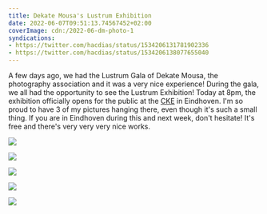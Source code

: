 ```yaml
---
title: Dekate Mousa's Lustrum Exhibition
date: 2022-06-07T09:51:13.74567452+02:00
coverImage: cdn:/2022-06-dm-photo-1
syndications:
- https://twitter.com/hacdias/status/1534206131781902336
- https://twitter.com/hacdias/status/1534206138077655040
---
```


<style>
.grid-2022-hlrrfoveli {
  grid-template-columns: repeat(6, 1fr);
  grid-template-areas:
    "a a b b c c"
    "d d d e e e";
}

.grid-2022-hlrrfoveli > *:nth-child(1) { grid-area: a; }
.grid-2022-hlrrfoveli > *:nth-child(2) { grid-area: b; }
.grid-2022-hlrrfoveli > *:nth-child(3) { grid-area: c; }
.grid-2022-hlrrfoveli > *:nth-child(4) { grid-area: d; }
.grid-2022-hlrrfoveli > *:nth-child(5) { grid-area: e; }
</style>

A few days ago, we had the Lustrum Gala of Dekate Mousa, the photography association and it was a very nice experience! During the gala, we all had the opportunity to see the Lustrum Exhibition! Today at 8pm, the exhibition officially opens for the public at the [CKE](https://cke.nl/) in Eindhoven. I'm so proud to have 3 of my pictures hanging there, even though it's such a small thing. If you are in Eindhoven during this and next week, don't hesitate! It's free and there's very very very nice works.

<div class="fw grid-2022-hlrrfoveli fg">

![](cdn:/2022-06-dm-photo-1)

![](cdn:/2022-06-dm-photo-2)

![](cdn:/2022-06-dm-photo-3)

![](cdn:/2022-06-dm-eating)

![](cdn:/2022-06-dm-instant)

</div>
